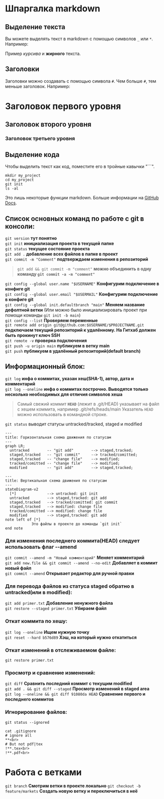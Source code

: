 # Шпаргалка markdown

## Выделение текста

Вы можете выделять текст в markdown с помощью символов `_` или `*`. Например:

Пример _курсива_ и **жирного** текста.

## Заголовки

Заголовки можно создавать с помощью символа `#`. Чем больше `#`, тем меньше заголовок. Например:

# Заголовок первого уровня
## Заголовок второго уровня
### Заголовок третьего уровня

## Выделение кода

Чтобы выделить текст как код, поместите его в тройные кавычки "```". 

```
mkdir my_project
cd my_project
git init
ls -al
```

Это лишь некоторые функции markdown.
Больше информации на [GitHub Docs](https://docs.github.com/en/get-started/writing-on-github/getting-started-with-writing-and-formatting-on-github/basic-writing-and-formatting-syntax).

## Список основных команд по работе с git в консоли:
`git version` **тут понятно**<br>
`git init` **инициализация проекта в текущей папке**<br>
`git status` **текущее состояние проекта**<br>
`git add .` **добавление всех файлов в папке в проект**<br>
`git commit -m "Comment"` **подтверждаем изменения в репозиторий**<br>
> `git add && git commit -m "comment"`
>**можно объединить в одну команду `git commit -a -m "comment"`**

`git config --global user.name "$USERNAME"` **Конфигурим подключение в конфиге git**<br>
`git config --global user.email "$USERMAIL"` **Конфигурим подключение в конфиге git**<br>
`git config --global init.defaultbranch "main"` **Меняем название дефолтной ветки** (Или можно было инициализировать проект при помощи команды `git init -b main`)<br>
`git config --list` **Проверяем переменные**<br>
`git remote add origin git@github.com:$USERNAME/$PROJECTNAME.git` **подключаем текущий репозиторий к удалённому. На Гитхаб должен быть прокинут ключ SSH**<br>
`git remote -v` **проверка подключения**<br>
`git push -u origin main` **публикуем в ветку main**<br>
`git push` **публикуем в удалённый репозиторий(default branch)**<br>
## Информационный блок:
`git log` **инфа о коммитах, указан хеш(SHA-1), автор, дата и комментарий**<br>
`git log --oneline` **инфа о коммитах построчно. Выводятся только несколько необходимых для отличия символов хеша**<br>
>Самый свежий коммит **`HEAD`**  (лежит в .git/HEAD) указывает на файл с хешем коммита, например .git/refs/heads/main
>Указатель `HEAD` можно использовать в командной строке.<br>

`git status` выводит статусы untracked/tracked, staged и modified<br>



```mermaid
---
title: Горизонтальная схема движения по статусам
---
graph LR;
  untracked        -- "git add"        --> staged,tracked;
  staged,tracked   -- "git commit"     --> tracked/comitted;
  staged,tracked   -- "change file"    --> modified;
  tracked/comitted -- "change file"    --> modified;
  modified         -- "git add"        --> staged,tracked;
``` 

```mermaid
---
title: Вертикальная схема движения по статусам
---
stateDiagram-v2
  [*]              --> untracked: git init
  untracked        --> staged,tracked: git add
  staged,tracked   --> tracked/comitted: git commit
  staged,tracked   --> modified: change file
  tracked/comitted --> modified: change file
  modified         --> staged,tracked: git add
note left of [*]
            Это файлы в проекте до команды `git init`
end note
```

### Для изменения последнего коммита(HEAD) следует использовать флаг --amend
`git commit --amend -m "Новый комментарий"` **Меняет комментарий**<br>
`git add new.file && git commit --amend --no-edit` **Добавляет в коммит новый файл**<br>
`git commit --amend` **Открывает редактор для ручной правки**<br>

### Для перевода файлов из статуса staged обратно в untracked(или в modified):
`git add primer.txt` **Добавление ненужного файла**<br>
`git restore --staged primer.txt` **Убираем файл**<br>

### Откат коммита по хешу:
`git log --oneline` **Ищем нужную точку**<br>
`git reset --hard b576d89` **Хэш, на который нужно откатиться**<br>

### Откат изменений в отслеживаемом файле:
`git restore primer.txt`<br>

### Просмотр и сравнение изменений:
`git diff` **Сравнить последний коммит с текущим modified**<br>
`git add . && git diff --staged` **Просмотр изменений в staged area**<br>
`git log --oneline && git diff 91080da HEAD` **Сравнение первого и последнего коммитов**<br>

### Игнорирование файлов:
`git status --ignored`
```
cat .gitignore
# ignore all
**<br>
# But not pdf|tex
!**.tex<br>
!**.pdf<br>
```

# Работа с ветками
`git branch` **Смотрим ветки в проекте локально**
`git checkout -b feature/markets` **Создать новую ветку и переключиться в неё**
